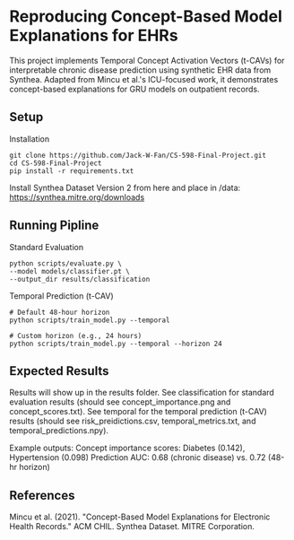 # Reproducing Concept-Based Model Explanations for EHRs

This project implements Temporal Concept Activation Vectors (t-CAVs) for interpretable chronic disease prediction using synthetic EHR data from Synthea. Adapted from Mincu et al.'s ICU-focused work, it demonstrates concept-based explanations for GRU models on outpatient records.

## Setup

Installation

    git clone https://github.com/Jack-W-Fan/CS-598-Final-Project.git
    cd CS-598-Final-Project
    pip install -r requirements.txt

Install Synthea Dataset Version 2 from here and place in /data:
https://synthea.mitre.org/downloads 

## Running Pipline

Standard Evaluation

    python scripts/evaluate.py \
    --model models/classifier.pt \
    --output_dir results/classification

Temporal Prediction (t-CAV)

    # Default 48-hour horizon
    python scripts/train_model.py --temporal

    # Custom horizon (e.g., 24 hours)
    python scripts/train_model.py --temporal --horizon 24

## Expected Results

Results will show up in the results folder. See classification for standard evaluation results (should see concept_importance.png and concept_scores.txt). See temporal for the temporal prediction (t-CAV) results (should see risk_preidictions.csv, temporal_metrics.txt, and temporal_predictions.npy).

Example outputs:
Concept importance scores: Diabetes (0.142), Hypertension (0.098)
Prediction AUC: 0.68 (chronic disease) vs. 0.72 (48-hr horizon)

## References

Mincu et al. (2021). "Concept-Based Model Explanations for Electronic Health Records." ACM CHIL.
Synthea Dataset. MITRE Corporation.